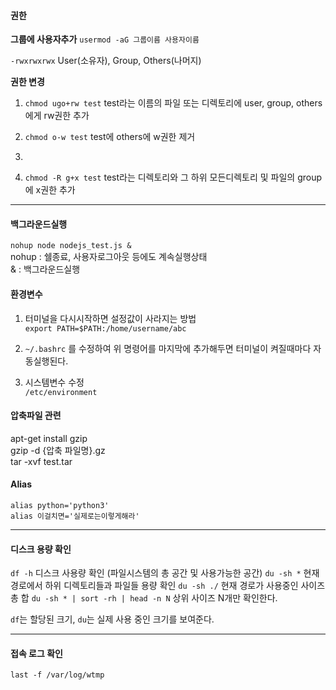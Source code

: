  
#### 권한 

**그룹에 사용자추가**
`usermod -aG 그룹이름 사용자이름`

`-rwxrwxrwx` 
User(소유자), Group, Others(나머지)

**권한 변경**
1. `chmod ugo+rw test` 
test라는 이름의 파일 또는 디렉토리에 user, group, others에게 rw권한 추가

2. `chmod o-w test` test에 others에 w권한 제거
3. 
4. `chmod -R g+x test`
test라는 디렉토리와 그 하위 모든디렉토리 및 파일의 group에 x권한 추가

---

#### 백그라운드실행
`nohup node nodejs_test.js &`  
nohup : 쉘종료, 사용자로그아웃 등에도 계속실행상태  
& : 백그라운드실행  
#### 환경변수  
1. 터미널을 다시시작하면 설정값이 사라지는 방법  
`export PATH=$PATH:/home/username/abc`  

2. `~/.bashrc` 를 수정하여 위 명령어를 마지막에 추가해두면 터미널이 켜질때마다 자동실행된다.  

3. 시스템변수 수정  
`/etc/environment`  

#### 압축파일 관련  
apt-get install gzip  
gzip -d {압축 파일명}.gz  
tar -xvf test.tar  

#### Alias
`alias python='python3'`  
`alias 이걸치면='실제로는이렇게해라'`  

---
#### 디스크 용량 확인 

`df -h` 디스크 사용량 확인 (파일시스템의 총 공간 및 사용가능한 공간)
`du -sh *` 현재 경로에서 하위 디렉토리들과 파일들 용량 확인
`du -sh ./` 현재 경로가 사용중인 사이즈 총 합
`du -sh * | sort -rh | head -n N` 상위 사이즈 N개만 확인한다.

`df`는 할당된 크기, `du`는 실제 사용 중인 크기를 보여준다.

---

#### 접속 로그 확인

`last -f /var/log/wtmp`


